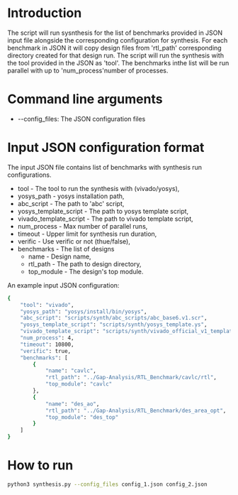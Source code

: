 # Introduction
The script will run sysnthesis for the list of benchmarks provided in JSON input file alongside the corresponding configuration for synthesis. For each benchmark in JSON it will copy design files from 'rtl_path' corresponding directory created for that design run. The script will run the synthesis with the tool provided in the JSON as 'tool'. The benchmarks inthe list will be run parallel with up to 'num_process'number of processes. 

# Command line arguments
- --config_files: The JSON configuration files

# Input JSON configuration format
The input JSON file contains list of benchmarks with synthesis run configurations. 

- tool - The tool to run the synthesis with (vivado/yosys),
- yosys_path - yosys installation path,
- abc_script - The path to 'abc' script,
- yosys_template_script - The path to yosys template script,
- vivado_template_script - The path to vivado template script,
- num_process - Max number of parallel runs,
- timeout - Upper limit for synthesis run duration,
- verific - Use verific or not (thue/false),
- benchmarks - The list of designs
	- name - Design name,
	- rtl_path - The path to design directory,
	- top_module - The design's top module.

An example input JSON configuration:
```bash
{
    "tool": "vivado",
    "yosys_path": "yosys/install/bin/yosys",
    "abc_script": "scripts/synth/abc_scripts/abc_base6.v1.scr",
    "yosys_template_script": "scripts/synth/yosys_template.ys",
    "vivado_template_script": "scripts/synth/vivado_official_v1_template.tcl",
    "num_process": 4,
    "timeout": 10800,
    "verific": true,
    "benchmarks": [
        {
            "name": "cavlc",
            "rtl_path": "../Gap-Analysis/RTL_Benchmark/cavlc/rtl",
            "top_module": "cavlc"
        },
        {
            "name": "des_ao",
            "rtl_path": "../Gap-Analysis/RTL_Benchmark/des_area_opt",
            "top_module": "des_top"
        }
    ]
}
```

# How to run
```bash
python3 synthesis.py --config_files config_1.json config_2.json
```
